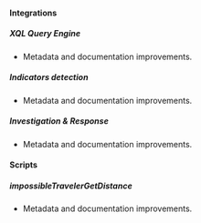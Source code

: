 
#### Integrations

##### XQL Query Engine

- Metadata and documentation improvements.
##### Indicators detection

- Metadata and documentation improvements.
##### Investigation & Response

- Metadata and documentation improvements.

#### Scripts

##### impossibleTravelerGetDistance

- Metadata and documentation improvements.
